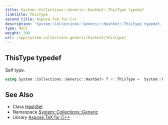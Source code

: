 ```yaml
---
title: System::Collections::Generic::HashSet::ThisType typedef
linktitle: ThisType
second_title: Aspose.TeX for C++
description: 'System::Collections::Generic::HashSet::ThisType typedef. Self type in C++.'
type: docs
weight: 200
url: /cpp/system.collections.generic/hashset/thistype/
---
```

## ThisType typedef


Self type.

```cpp
using System::Collections::Generic::HashSet< T >::ThisType =  System::Collections::Generic::HashSet<T>
```

## See Also

* Class [HashSet](../)
* Namespace [System::Collections::Generic](../../)
* Library [Aspose.TeX for C++](../../../)
